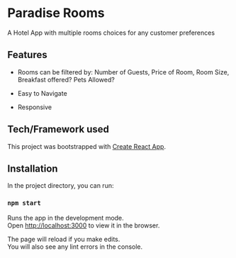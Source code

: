 # Paradise Rooms

A Hotel App with multiple rooms choices for any customer preferences

## Features

- Rooms can be filtered by:
  Number of Guests,
  Price of Room,
  Room Size,
  Breakfast offered?
  Pets Allowed?
  
- Easy to Navigate
- Responsive


## Tech/Framework used

This project was bootstrapped with [Create React App](https://github.com/facebook/create-react-app).

## Installation

In the project directory, you can run:

### `npm start`

Runs the app in the development mode.<br />
Open [http://localhost:3000](http://localhost:3000) to view it in the browser.

The page will reload if you make edits.<br />
You will also see any lint errors in the console.
